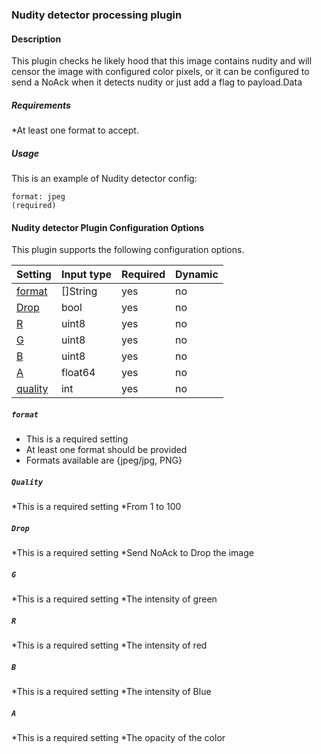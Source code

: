 ### Nudity detector processing plugin

#### Description

This plugin checks he likely hood that this image contains nudity 
and will censor the image with configured color pixels, or 
it can be configured to send a NoAck when it detects nudity or just 
add a flag to payload.Data

##### Requirements

*At least one format to accept.

##### Usage
This is an example of Nudity detector config:

    format: jpeg                                                    (required)
 
    
#### Nudity detector Plugin Configuration Options

This plugin supports the following configuration options.

|Setting   |Input type      |  Required |  Dynamic |
|-----------|----------------------|-----------|-----------|
| [format](#format)  |  []String        | yes     | no     |
| [Drop](#Drop)  |  bool        | yes     | no     |
| [R](#R)  |  uint8        | yes     | no     |
| [G](#G)  |  uint8        | yes     | no     |
| [B](#B)  |  uint8        | yes     | no     |
| [A](#A)  |  float64        | yes     | no     |
| [quality](#quality)  |  int        | yes     | no     |

##### `format`
 * This is a required setting
 * At least one format should be provided
 * Formats available are {jpeg/jpg, PNG}

##### `Quality`
   *This is a required setting
   *From 1 to 100 

##### `Drop`
   *This is a required setting
   *Send NoAck to Drop the image

##### `G`
   *This is a required setting
   *The intensity of green
  
##### `R`
   *This is a required setting
   *The intensity of red
  
##### `B` 
   *This is a required setting
   *The intensity of Blue
   
##### `A` 
   *This is a required setting
   *The opacity of the color
